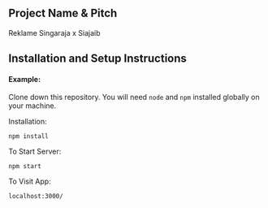 ## Project Name & Pitch

Reklame Singaraja x Siajaib

## Installation and Setup Instructions

#### Example:

Clone down this repository. You will need `node` and `npm` installed globally on your machine.

Installation:

`npm install`

To Start Server:

`npm start`

To Visit App:

`localhost:3000/`
